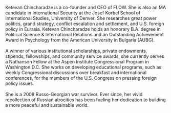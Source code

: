 Ketevan Chincharadze is a co-founder and CEO of
FLOW. She is also an MA candidate in International Security at the
Josef Korbel School of International Studies, University of Denver. She
researches great power politics, grand strategy, conflict escalation
and settlement, and U.S. foreign policy in Eurasia. Ketevan
Chincharadze holds an honorary B.A. degree in Political Science &
International Relations and an Outstanding Achievement Award in
Psychology from the American University in Bulgaria (AUBG).<br><br>
A winner of
various institutional scholarships, private endowments, stipends,
fellowships, and community service awards, she currently serves a
Nathanson Fellow at the Aspen Institute Congressional Program in
Washington D.C. She works on developing educational programs, such as
weekly Congressional discussions over breakfast and international
conferences, for the members of the U.S. Congress on pressing foreign
policy issues.<br><br>
She is a 2008 Russo-Georgian war survivor. Ever since,
her vivid recollection of Russian atrocities has been fueling her
dedication to building a more peaceful and sustainable world.